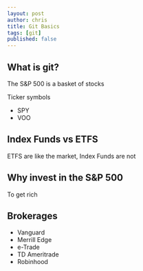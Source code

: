 ```yaml
---
layout: post
author: chris
title: Git Basics
tags: [git]
published: false
---
```

## What is git?

The S&P 500 is a basket of stocks

Ticker symbols
* SPY
* VOO

## Index Funds vs ETFS

ETFS are like the market, Index Funds are not

## Why invest in the S&P 500

To get rich

## Brokerages

* Vanguard
* Merrill Edge
* e-Trade
* TD Ameritrade
* Robinhood

